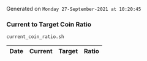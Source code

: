 Generated on `Monday 27-September-2021 at 10:20:45`

### Current to Target Coin Ratio
`current_coin_ratio.sh`

Date|Current|Target|Ratio
---|---|---|---
